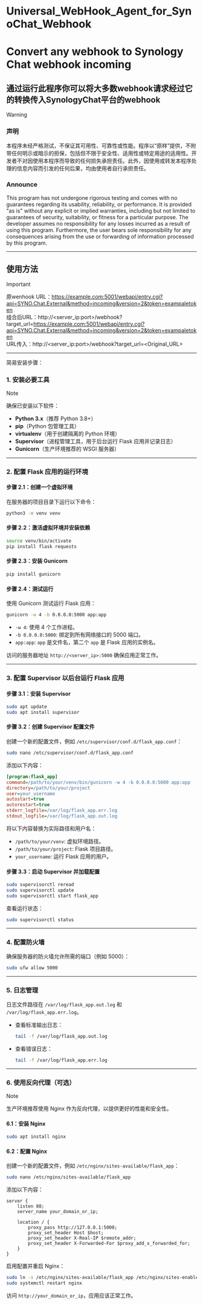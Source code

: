 # Universal_WebHook_Agent_for_SynoChat_Webhook
# Convert any webhook to Synology Chat webhook incoming
## 通过运行此程序你可以将大多数webhook请求经过它的转换传入SynologyChat平台的webhook
> [!WARNING]
> ### 声明<br/>
> 本程序未经严格测试，不保证其可用性、可靠性或性能。程序以“原样”提供，不附带任何明示或暗示的担保，包括但不限于安全性、适用性或特定用途的适用性。开发者不对因使用本程序而导致的任何损失承担责任。此外，因使用或转发本程序处理的信息内容而引发的任何后果，均由使用者自行承担责任。<br/>
> ### Announce<br/>
> This program has not undergone rigorous testing and comes with no guarantees regarding its usability, reliability, or performance. It is provided "as is" without any explicit or implied warranties, including but not limited to guarantees of security, suitability, or fitness for a particular purpose. The developer assumes no responsibility for any losses incurred as a result of using this program. Furthermore, the user bears sole responsibility for any consequences arising from the use or forwarding of information processed by this program.

---
## 使用方法
> [!IMPORTANT]
> 原wenhook URL：https://example.com:5001/webapi/entry.cgi?api=SYNO.Chat.External&method=incoming&version=2&token=exampaletoken<br>
> 组合后URL：http://<server_ip:port>/webhook?target_url=https://example.com:5001/webapi/entry.cgi?api=SYNO.Chat.External&method=incoming&version=2&token=exampaletoken<br>
> URL传入：http://<server_ip:port>/webhook?target_url=<Original_URL><br>
---
简易安装步骤：


### **1. 安装必要工具**
> [!NOTE]
>确保已安装以下软件：
>
> - **Python 3.x**（推荐 Python 3.8+）
> - **pip**（Python 包管理工具）
> - **virtualenv**（用于创建隔离的 Python 环境）
> - **Supervisor**（进程管理工具，用于后台运行 Flask 应用并记录日志）
> - **Gunicorn**（生产环境推荐的 WSGI 服务器）

---

### **2. 配置 Flask 应用的运行环境**

#### **步骤 2.1：创建一个虚拟环境**
在服务器的项目目录下运行以下命令：
```bash
python3 -m venv venv
```

#### **步骤 2.2：激活虚拟环境并安装依赖**
```bash
source venv/bin/activate
pip install flask requests
```

#### **步骤 2.3：安装 Gunicorn**
```bash
pip install gunicorn
```

#### **步骤 2.4：测试运行**
使用 Gunicorn 测试运行 Flask 应用：
```bash
gunicorn -w 4 -b 0.0.0.0:5000 app:app
```
- `-w 4`: 使用 4 个工作进程。
- `-b 0.0.0.0:5000`: 绑定到所有网络接口的 5000 端口。
- `app:app`: `app` 是文件名，第二个 `app` 是 Flask 应用的实例名。

访问的服务器地址 `http://<server_ip>:5000` 确保应用正常工作。

---

### **3. 配置 Supervisor 以后台运行 Flask 应用**

#### **步骤 3.1：安装 Supervisor**
```bash
sudo apt update
sudo apt install supervisor
```

#### **步骤 3.2：创建 Supervisor 配置文件**
创建一个新的配置文件，例如 `/etc/supervisor/conf.d/flask_app.conf`：
```bash
sudo nano /etc/supervisor/conf.d/flask_app.conf
```

添加以下内容：
```ini
[program:flask_app]
command=/path/to/your/venv/bin/gunicorn -w 4 -b 0.0.0.0:5000 app:app
directory=/path/to/your/project
user=your_username
autostart=true
autorestart=true
stderr_logfile=/var/log/flask_app.err.log
stdout_logfile=/var/log/flask_app.out.log
```

将以下内容替换为实际路径和用户名：
- `/path/to/your/venv`: 虚拟环境路径。
- `/path/to/your/project`: Flask 项目路径。
- `your_username`: 运行 Flask 应用的用户。

#### **步骤 3.3：启动 Supervisor 并加载配置**
```bash
sudo supervisorctl reread
sudo supervisorctl update
sudo supervisorctl start flask_app
```

查看运行状态：
```bash
sudo supervisorctl status
```

---

### **4. 配置防火墙**
确保服务器的防火墙允许所需的端口（例如 5000）：
```bash
sudo ufw allow 5000
```

---

### **5. 日志管理**
日志文件路径在 `/var/log/flask_app.out.log` 和 `/var/log/flask_app.err.log`。
- 查看标准输出日志：
  ```bash
  tail -f /var/log/flask_app.out.log
  ```
- 查看错误日志：
  ```bash
  tail -f /var/log/flask_app.err.log
  ```

---

### **6. 使用反向代理（可选）**
>[!NOTE]
>生产环境推荐使用 Nginx 作为反向代理，以提供更好的性能和安全性。

#### **6.1：安装 Nginx**
```bash
sudo apt install nginx
```

#### **6.2：配置 Nginx**
创建一个新的配置文件，例如 `/etc/nginx/sites-available/flask_app`：
```bash
sudo nano /etc/nginx/sites-available/flask_app
```

添加以下内容：
```nginx
server {
    listen 80;
    server_name your_domain_or_ip;

    location / {
        proxy_pass http://127.0.0.1:5000;
        proxy_set_header Host $host;
        proxy_set_header X-Real-IP $remote_addr;
        proxy_set_header X-Forwarded-For $proxy_add_x_forwarded_for;
    }
}
```

启用配置并重启 Nginx：
```bash
sudo ln -s /etc/nginx/sites-available/flask_app /etc/nginx/sites-enabled
sudo systemctl restart nginx
```

访问 `http://your_domain_or_ip`，应用应该正常工作。
